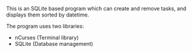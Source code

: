This is an SQLite based program which can create and remove tasks, and displays them sorted by datetime.

The program uses two libraries:
- nCurses (Terminal library)
- SQLite (Database management)